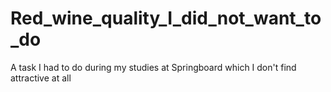 # Red_wine_quality_I_did_not_want_to_do
A task I had to do during my studies at Springboard which I don't find attractive at all
